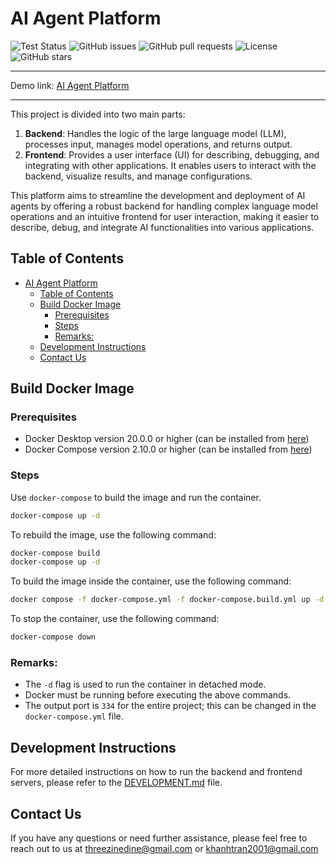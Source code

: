 # AI Agent Platform

![Test Status](https://github.com/threezinedine/ai-agent-platform/actions/workflows/test-deploy.yml/badge.svg)
![GitHub issues](https://img.shields.io/github/issues/threezinedine/ai-agent-platform.svg)
![GitHub pull requests](https://img.shields.io/github/issues-pr/threezinedine/ai-agent-platform.svg)
![License](https://img.shields.io/github/license/threezinedine/ai-agent-platform.svg)
![GitHub stars](https://img.shields.io/github/stars/threezinedine/ai-agent-platform.svg)

---

Demo link: [AI Agent Platform](https://csvbachkhoa.shop)

---

This project is divided into two main parts:

1. **Backend**: Handles the logic of the large language model (LLM), processes input, manages model operations, and returns output.
2. **Frontend**: Provides a user interface (UI) for describing, debugging, and integrating with other applications. It enables users to interact with the backend, visualize results, and manage configurations.

This platform aims to streamline the development and deployment of AI agents by offering a robust backend for handling complex language model operations and an intuitive frontend for user interaction, making it easier to describe, debug, and integrate AI functionalities into various applications.

## Table of Contents

-   [AI Agent Platform](#ai-agent-platform)
    -   [Table of Contents](#table-of-contents)
    -   [Build Docker Image](#build-docker-image)
        -   [Prerequisites](#prerequisites)
        -   [Steps](#steps)
        -   [Remarks:](#remarks)
    -   [Development Instructions](#development-instructions)
    -   [Contact Us](#contact-us)

## Build Docker Image

### Prerequisites

-   Docker Desktop version 20.0.0 or higher (can be installed from [here](https://www.docker.com/products/docker-desktop))
-   Docker Compose version 2.10.0 or higher (can be installed from [here](https://docs.docker.com/compose/install/))

### Steps

Use `docker-compose` to build the image and run the container.

```sh
docker-compose up -d
```

To rebuild the image, use the following command:

```sh
docker-compose build
docker-compose up -d
```

To build the image inside the container, use the following command:

```sh
docker compose -f docker-compose.yml -f docker-compose.build.yml up -d
```

To stop the container, use the following command:

```sh
docker-compose down
```

### Remarks:

-   The `-d` flag is used to run the container in detached mode.
-   Docker must be running before executing the above commands.
-   The output port is `334` for the entire project; this can be changed in the `docker-compose.yml` file.

## Development Instructions

For more detailed instructions on how to run the backend and frontend servers, please refer to the [DEVELOPMENT.md](DEVELOPMENT.md) file.

## Contact Us

If you have any questions or need further assistance, please feel free to reach out to us at [threezinedine@gmail.com](mailto:threezinedine@gmail.com) or [khanhtran2001@gmail.com](mailto:khanhtran2001@gmail.com)
